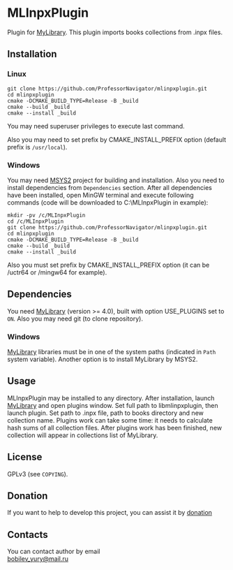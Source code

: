 # MLInpxPlugin

Plugin for [MyLibrary](https://github.com/ProfessorNavigator/mylibrary). This plugin imports books collections from .inpx files.

## Installation
### Linux
`git clone https://github.com/ProfessorNavigator/mlinpxplugin.git`\
`cd mlinpxplugin`\
`cmake -DCMAKE_BUILD_TYPE=Release -B _build`\
`cmake --build _build`\
`cmake --install _build`

You may need superuser privileges to execute last command. 

Also you may need to set prefix by CMAKE_INSTALL_PREFIX option (default prefix is `/usr/local`).

### Windows
You may need [MSYS2](https://www.msys2.org/) project for building and installation. Also you need to install dependencies from `Dependencies` section. After all dependencies have been installed, open MinGW terminal and execute following commands (code will be downloaded to C:\MLInpxPlugin in example):

`mkdir -pv /c/MLInpxPlugin`\
`cd /c/MLInpxPlugin`\
`git clone https://github.com/ProfessorNavigator/mlinpxplugin.git`\
`cd mlinpxplugin`\
`cmake -DCMAKE_BUILD_TYPE=Release -B _build`\
`cmake --build _build`\
`cmake --install _build`

Also you must set prefix by CMAKE_INSTALL_PREFIX option (it can be /uctr64 or /mingw64 for example).

## Dependencies
You need [MyLibrary](https://github.com/ProfessorNavigator/mylibrary) (version >= 4.0), built with option USE_PLUGINS set to `ON`. Also you may need git (to clone repository). 

### Windows
[MyLibrary](https://github.com/ProfessorNavigator/mylibrary) libraries must be in one of the system paths (indicated in `Path` system variable). Another option is to install MyLibrary by MSYS2.

## Usage
MLInpxPlugin may be installed to any directory. After installation, launch [MyLibrary](https://github.com/ProfessorNavigator/mylibrary) and open plugins window. Set full path to libmlinpxplugin, then launch plugin. Set path to .inpx file, path to books directory and new collection name. Plugins work can take some time: it needs to calculate hash sums of all collection files. After plugins work has been finished, new collection will appear in collections list of MyLibrary.

## License

GPLv3 (see `COPYING`).

## Donation

If you want to help to develop this project, you can assist it by [donation](https://yoomoney.ru/to/4100117795409573)

## Contacts

You can contact author by email \
bobilev_yury@mail.ru